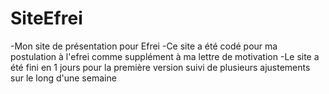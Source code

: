 # SiteEfrei
-Mon site de présentation pour Efrei
-Ce site a été codé pour ma postulation à l'efrei comme supplément à ma lettre de motivation
-Le site a été fini en 1 jours pour la première version suivi de plusieurs ajustements sur le long d'une semaine
